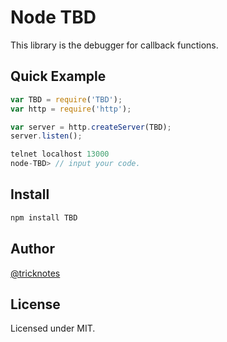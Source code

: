 # Node TBD

This library is the debugger for callback functions.

## Quick Example

```js
var TBD = require('TBD');
var http = require('http');

var server = http.createServer(TBD);
server.listen();
```

```js
telnet localhost 13000
node-TBD> // input your code.
```

## Install

```js
npm install TBD
```

## Author

[@tricknotes](https://github.com/tricknotes)

## License

Licensed under MIT.
